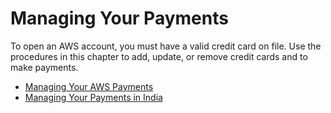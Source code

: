 # Managing Your Payments<a name="manage-payments"></a>

To open an AWS account, you must have a valid credit card on file\. Use the procedures in this chapter to add, update, or remove credit cards and to make payments\.


+ [Managing Your AWS Payments](edit-payment-method.md)
+ [Managing Your Payments in India](edit-aispl-payment-method.md)